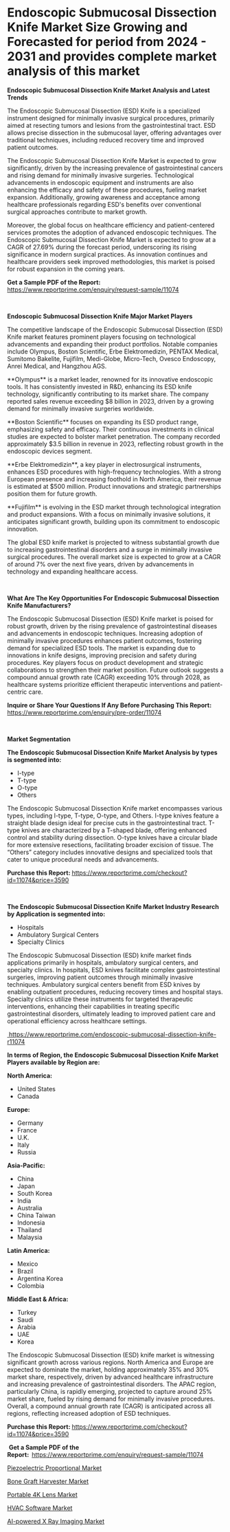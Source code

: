 <p><h1>Endoscopic Submucosal Dissection Knife Market Size Growing and Forecasted for period from 2024 - 2031 and provides complete market analysis of this market</h1></p><p><strong>Endoscopic Submucosal Dissection Knife Market Analysis and Latest Trends</strong></p>
<p><p>The Endoscopic Submucosal Dissection (ESD) Knife is a specialized instrument designed for minimally invasive surgical procedures, primarily aimed at resecting tumors and lesions from the gastrointestinal tract. ESD allows precise dissection in the submucosal layer, offering advantages over traditional techniques, including reduced recovery time and improved patient outcomes.</p><p>The Endoscopic Submucosal Dissection Knife Market is expected to grow significantly, driven by the increasing prevalence of gastrointestinal cancers and rising demand for minimally invasive surgeries. Technological advancements in endoscopic equipment and instruments are also enhancing the efficacy and safety of these procedures, fueling market expansion. Additionally, growing awareness and acceptance among healthcare professionals regarding ESD's benefits over conventional surgical approaches contribute to market growth.</p><p>Moreover, the global focus on healthcare efficiency and patient-centered services promotes the adoption of advanced endoscopic techniques. The Endoscopic Submucosal Dissection Knife Market is expected to grow at a CAGR of 27.69% during the forecast period, underscoring its rising significance in modern surgical practices. As innovation continues and healthcare providers seek improved methodologies, this market is poised for robust expansion in the coming years.</p></p>
<p><strong>Get a Sample PDF of the Report:&nbsp;</strong> <a href="https://www.reportprime.com/enquiry/request-sample/11074?utm_campaign=1843&utm_medium=2&utm_source=Github&utm_content=ia&utm_term=29112024&utm_id=endoscopic-submucosal-dissection-knife">https://www.reportprime.com/enquiry/request-sample/11074</a></p>
<p>&nbsp;</p>
<p><strong>Endoscopic Submucosal Dissection Knife Major Market Players</strong></p>
<p><p>The competitive landscape of the Endoscopic Submucosal Dissection (ESD) Knife market features prominent players focusing on technological advancements and expanding their product portfolios. Notable companies include Olympus, Boston Scientific, Erbe Elektromedizin, PENTAX Medical, Sumitomo Bakelite, Fujifilm, Medi-Globe, Micro-Tech, Ovesco Endoscopy, Anrei Medical, and Hangzhou AGS.</p><p>**Olympus** is a market leader, renowned for its innovative endoscopic tools. It has consistently invested in R&D, enhancing its ESD knife technology, significantly contributing to its market share. The company reported sales revenue exceeding $8 billion in 2023, driven by a growing demand for minimally invasive surgeries worldwide.</p><p>**Boston Scientific** focuses on expanding its ESD product range, emphasizing safety and efficacy. Their continuous investments in clinical studies are expected to bolster market penetration. The company recorded approximately $3.5 billion in revenue in 2023, reflecting robust growth in the endoscopic devices segment.</p><p>**Erbe Elektromedizin**, a key player in electrosurgical instruments, enhances ESD procedures with high-frequency technologies. With a strong European presence and increasing foothold in North America, their revenue is estimated at $500 million. Product innovations and strategic partnerships position them for future growth.</p><p>**Fujifilm** is evolving in the ESD market through technological integration and product expansions. With a focus on minimally invasive solutions, it anticipates significant growth, building upon its commitment to endoscopic innovation.</p><p>The global ESD knife market is projected to witness substantial growth due to increasing gastrointestinal disorders and a surge in minimally invasive surgical procedures. The overall market size is expected to grow at a CAGR of around 7% over the next five years, driven by advancements in technology and expanding healthcare access.</p></p>
<p>&nbsp;</p>
<p><strong>What Are The Key Opportunities For Endoscopic Submucosal Dissection Knife Manufacturers?</strong></p>
<p><p>The Endoscopic Submucosal Dissection (ESD) Knife market is poised for robust growth, driven by the rising prevalence of gastrointestinal diseases and advancements in endoscopic techniques. Increasing adoption of minimally invasive procedures enhances patient outcomes, fostering demand for specialized ESD tools. The market is expanding due to innovations in knife designs, improving precision and safety during procedures. Key players focus on product development and strategic collaborations to strengthen their market position. Future outlook suggests a compound annual growth rate (CAGR) exceeding 10% through 2028, as healthcare systems prioritize efficient therapeutic interventions and patient-centric care.</p></p>
<p><strong>Inquire or Share Your Questions If Any Before Purchasing This Report:</strong> <a href="https://www.reportprime.com/enquiry/pre-order/11074?utm_campaign=1843&utm_medium=2&utm_source=Github&utm_content=ia&utm_term=29112024&utm_id=endoscopic-submucosal-dissection-knife">https://www.reportprime.com/enquiry/pre-order/11074</a></p>
<p>&nbsp;</p>
<p><strong>Market Segmentation</strong></p>
<p><strong>The Endoscopic Submucosal Dissection Knife Market Analysis by types is segmented into:</strong></p>
<p><ul><li>I-type</li><li>T-type</li><li>O-type</li><li>Others</li></ul></p>
<p><p>The Endoscopic Submucosal Dissection Knife market encompasses various types, including I-type, T-type, O-type, and Others. I-type knives feature a straight blade design ideal for precise cuts in the gastrointestinal tract. T-type knives are characterized by a T-shaped blade, offering enhanced control and stability during dissection. O-type knives have a circular blade for more extensive resections, facilitating broader excision of tissue. The “Others” category includes innovative designs and specialized tools that cater to unique procedural needs and advancements.</p></p>
<p><strong>Purchase this Report:&nbsp;</strong><a href="https://www.reportprime.com/checkout?id=11074&price=3590&utm_campaign=1843&utm_medium=2&utm_source=Github&utm_content=ia&utm_term=29112024&utm_id=endoscopic-submucosal-dissection-knife">https://www.reportprime.com/checkout?id=11074&price=3590</a></p>
<p>&nbsp;</p>
<p><strong>The Endoscopic Submucosal Dissection Knife Market Industry Research by Application is segmented into:</strong></p>
<p><ul><li>Hospitals</li><li>Ambulatory Surgical Centers</li><li>Specialty Clinics</li></ul></p>
<p><p>The Endoscopic Submucosal Dissection (ESD) knife market finds applications primarily in hospitals, ambulatory surgical centers, and specialty clinics. In hospitals, ESD knives facilitate complex gastrointestinal surgeries, improving patient outcomes through minimally invasive techniques. Ambulatory surgical centers benefit from ESD knives by enabling outpatient procedures, reducing recovery times and hospital stays. Specialty clinics utilize these instruments for targeted therapeutic interventions, enhancing their capabilities in treating specific gastrointestinal disorders, ultimately leading to improved patient care and operational efficiency across healthcare settings.</p></p>
<p><a href="https://www.reportprime.com/endoscopic-submucosal-dissection-knife-r11074?utm_campaign=1843&utm_medium=2&utm_source=Github&utm_content=ia&utm_term=29112024&utm_id=endoscopic-submucosal-dissection-knife">&nbsp;https://www.reportprime.com/endoscopic-submucosal-dissection-knife-r11074</a></p>
<p><strong>In terms of Region, the Endoscopic Submucosal Dissection Knife Market Players available by Region are:</strong></p>
<p>
    <p> <strong> North America: </strong>
        <ul>
            <li>United States</li>
            <li>Canada</li>
        </ul>
        </p> 
    <p> <strong> Europe: </strong>
        <ul>
            <li>Germany</li>
            <li>France</li>
            <li>U.K.</li>
            <li>Italy</li>
            <li>Russia</li>
        </ul>
        </p> 
    <p> <strong> Asia-Pacific: </strong>
        <ul>
            <li>China</li>
            <li>Japan</li>
            <li>South Korea</li>
            <li>India</li>
            <li>Australia</li>
            <li>China Taiwan</li>
            <li>Indonesia</li>
            <li>Thailand</li>
            <li>Malaysia</li>
        </ul>
        </p> 
    <p> <strong> Latin America: </strong>
        <ul>
            <li>Mexico</li>
            <li>Brazil</li>
            <li>Argentina Korea</li>
            <li>Colombia</li>
        </ul>
        </p> 
    <p> <strong> Middle East & Africa: </strong>
        <ul>
            <li>Turkey</li>
            <li>Saudi</li>
            <li>Arabia</li>
            <li>UAE</li>
            <li>Korea</li>
        </ul>
    </p>
    </p>
<p><p>The Endoscopic Submucosal Dissection (ESD) knife market is witnessing significant growth across various regions. North America and Europe are expected to dominate the market, holding approximately 35% and 30% market share, respectively, driven by advanced healthcare infrastructure and increasing prevalence of gastrointestinal disorders. The APAC region, particularly China, is rapidly emerging, projected to capture around 25% market share, fueled by rising demand for minimally invasive procedures. Overall, a compound annual growth rate (CAGR) is anticipated across all regions, reflecting increased adoption of ESD techniques.</p></p>
<p><strong>Purchase this Report: </strong><a href="https://www.reportprime.com/checkout?id=11074&price=3590&utm_campaign=1843&utm_medium=2&utm_source=Github&utm_content=ia&utm_term=29112024&utm_id=endoscopic-submucosal-dissection-knife">https://www.reportprime.com/checkout?id=11074&price=3590</a></p>
<p>&nbsp;<strong>Get a Sample PDF of the Report:&nbsp;&nbsp;</strong><a href="https://www.reportprime.com/enquiry/request-sample/11074?utm_campaign=1843&utm_medium=2&utm_source=Github&utm_content=ia&utm_term=29112024&utm_id=endoscopic-submucosal-dissection-knife">https://www.reportprime.com/enquiry/request-sample/11074</a></p>
<p><strong></strong></p>
<p><p><a href="https://issuu.com/reportprime-2/docs/piezoelectric-proportional-market-size-2030.pptx?utm_campaign=1843&utm_medium=2&utm_source=Github&utm_content=ia&utm_term=29112024&utm_id=endoscopic-submucosal-dissection-knife">Piezoelectric Proportional Market</a></p><p><a href="https://www.linkedin.com/pulse/bone-graft-harvester-market-report-competitive-insights-125-9xpue?utm_campaign=1843&utm_medium=2&utm_source=Github&utm_content=ia&utm_term=29112024&utm_id=endoscopic-submucosal-dissection-knife">Bone Graft Harvester Market</a></p><p><a href="https://issuu.com/reportprime-2/docs/portable-4k-lens-market-size-2030.pptx?utm_campaign=1843&utm_medium=2&utm_source=Github&utm_content=ia&utm_term=29112024&utm_id=endoscopic-submucosal-dissection-knife">Portable 4K Lens Market</a></p><p><a href="https://www.linkedin.com/pulse/hvac-software-report-industry-analysis-growth-projections-from-mm8oc?utm_campaign=1843&utm_medium=2&utm_source=Github&utm_content=ia&utm_term=29112024&utm_id=endoscopic-submucosal-dissection-knife">HVAC Software Market</a></p><p><a href="https://github.com/prosalinda88/Market-Research-Report-List-6/blob/main/ai-powered-x-ray-imaging-market.md?utm_campaign=1843&utm_medium=2&utm_source=Github&utm_content=ia&utm_term=29112024&utm_id=endoscopic-submucosal-dissection-knife">AI-powered X Ray Imaging Market</a></p></p>